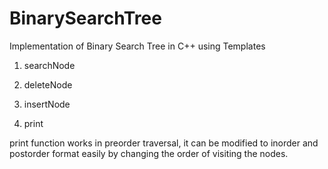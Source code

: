 # BinarySearchTree

Implementation of Binary Search Tree in C++ using Templates

1. searchNode

2. deleteNode
 
3. insertNode

4. print

print function works in preorder traversal, it can be modified to inorder and postorder format easily by changing the order of visiting the nodes.
